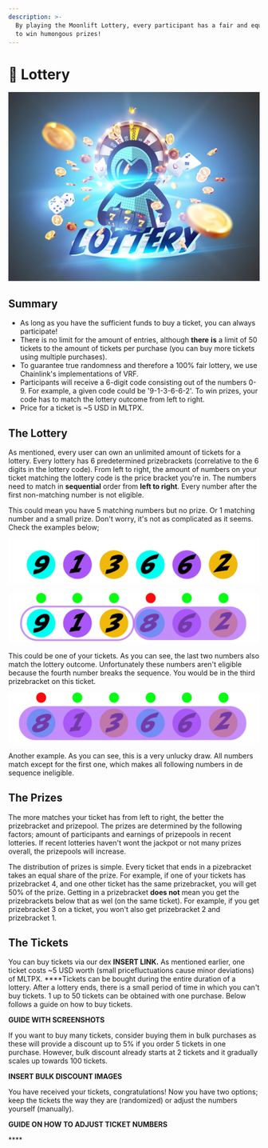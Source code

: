 ```yaml
---
description: >-
  By playing the Moonlift Lottery, every participant has a fair and equal chance
  to win humongous prizes!
---
```


# 🎫 Lottery

![](../.gitbook/assets/lottery-coming-soon1.jpg)

## Summary

* As long as you have the sufficient funds to buy a ticket, you can always participate!
* There is no limit for the amount of entries, although **there** **is** a limit of 50 tickets to the amount of tickets per purchase \(you can buy more tickets using multiple purchases\).
* To guarantee true randomness and therefore a 100% fair lottery, we use Chainlink's implementations of VRF.
* Participants will receive a 6-digit code consisting out of the numbers 0-9. For example, a given code could be '9-1-3-6-6-2'. To win prizes, your code has to match the lottery outcome from left to right.
* Price for a ticket is ~5 USD in MLTPX.

## The Lottery

As mentioned, every user can own an unlimited amount of tickets for a lottery. Every lottery has 6 predetermined prizebrackets \(correlative to the 6 digits in the lottery code\). From left to right, the amount of numbers on your ticket matching the lottery code is the price bracket you're in. The numbers need to match in **sequential** order from **left to right**. Every number after the first non-matching number is not eligible.

This could mean you have 5 matching numbers but no prize. Or 1 matching number and a small prize.  Don't worry, it's not as complicated as it seems. Check the examples below;

![Possible Lottery outcome](../.gitbook/assets/ballen.png)

![Ticket Example \#1](../.gitbook/assets/ballen-1.1%20%281%29.png)

This could be one of your tickets. As you can see, the last two numbers also match the lottery outcome. Unfortunately these numbers aren't eligible because the fourth number breaks the sequence. You would be in the third prizebracket on this ticket.

![Ticket Example \#2](../.gitbook/assets/ballen-2.1.png)

Another example. As you can see, this is a very unlucky draw. All numbers match except for the first one, which makes all following numbers in de sequence ineligible.



## The Prizes

The more matches your ticket has from left to right, the better the prizebracket and prizepool. The prizes are determined by the following factors; amount of participants and earnings of prizepools in recent lotteries. If recent lotteries haven't wont the jackpot or not many prizes overall, the prizepools will increase.

The distribution of prizes is simple. Every ticket that ends in a pizebracket takes an equal share of the prize. For example, if one of your tickets has prizebracket 4, and one other ticket has the same prizebracket, you will get 50% of the prize. Getting in a prizebracket **does not** mean you get the prizebrackets below that as wel \(on the same ticket\). For example, if you get prizebracket 3 on a ticket, you won't also get prizebracket 2 and prizebracket 1.

## The Tickets

You can buy tickets via our dex **INSERT LINK.** As mentioned earlier, one ticket costs ~5 USD worth \(small pricefluctuations cause minor deviations\) of MLTPX. ****Tickets can be bought during the entire duration of a lottery. After a lottery ends, there is a small period of time in which you can't buy tickets. 1 up to 50 tickets can be obtained with one purchase. Below follows a guide on how to buy tickets.

**GUIDE WITH SCREENSHOTS**

If you want to buy many tickets, consider buying them in bulk purchases as these will provide a discount up to 5% if you order 5 tickets in one purchase. However, bulk discount already starts at 2 tickets and it gradually scales up towards 100 tickets.

**INSERT BULK DISCOUNT IMAGES**

You have received your tickets, congratulations! Now you have two options; keep the tickets the way they are \(randomized\) or adjust the numbers yourself \(manually\). 

**GUIDE ON HOW TO ADJUST TICKET NUMBERS**

\*\*\*\*





